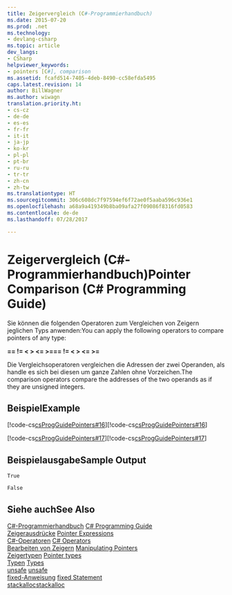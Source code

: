 ```yaml
---
title: Zeigervergleich (C#-Programmierhandbuch)
ms.date: 2015-07-20
ms.prod: .net
ms.technology:
- devlang-csharp
ms.topic: article
dev_langs:
- CSharp
helpviewer_keywords:
- pointers [C#], comparison
ms.assetid: fcafd514-7405-4deb-8490-cc58efda5495
caps.latest.revision: 14
author: BillWagner
ms.author: wiwagn
translation.priority.ht:
- cs-cz
- de-de
- es-es
- fr-fr
- it-it
- ja-jp
- ko-kr
- pl-pl
- pt-br
- ru-ru
- tr-tr
- zh-cn
- zh-tw
ms.translationtype: HT
ms.sourcegitcommit: 306c608dc7f97594ef6f72ae0f5aaba596c936e1
ms.openlocfilehash: a68a9a419349b8ba09afa27f09086f8316fd0583
ms.contentlocale: de-de
ms.lasthandoff: 07/28/2017

---
```

# <a name="pointer-comparison-c-programming-guide"></a><span data-ttu-id="e5eff-102">Zeigervergleich (C#-Programmierhandbuch)</span><span class="sxs-lookup"><span data-stu-id="e5eff-102">Pointer Comparison (C# Programming Guide)</span></span>
<span data-ttu-id="e5eff-103">Sie können die folgenden Operatoren zum Vergleichen von Zeigern jeglichen Typs anwenden:</span><span class="sxs-lookup"><span data-stu-id="e5eff-103">You can apply the following operators to compare pointers of any type:</span></span>  
  
 <span data-ttu-id="e5eff-104">**==   !=   \<   >   \<=   >=**</span><span class="sxs-lookup"><span data-stu-id="e5eff-104">**==   !=   \<   >   \<=   >=**</span></span>  
  
 <span data-ttu-id="e5eff-105">Die Vergleichsoperatoren vergleichen die Adressen der zwei Operanden, als handle es sich bei diesen um ganze Zahlen ohne Vorzeichen.</span><span class="sxs-lookup"><span data-stu-id="e5eff-105">The comparison operators compare the addresses of the two operands as if they are unsigned integers.</span></span>  
  
## <a name="example"></a><span data-ttu-id="e5eff-106">Beispiel</span><span class="sxs-lookup"><span data-stu-id="e5eff-106">Example</span></span>  
 <span data-ttu-id="e5eff-107">[!code-cs[csProgGuidePointers#16](../../../csharp/programming-guide/unsafe-code-pointers/codesnippet/CSharp/pointer-comparison_1.cs)]</span><span class="sxs-lookup"><span data-stu-id="e5eff-107">[!code-cs[csProgGuidePointers#16](../../../csharp/programming-guide/unsafe-code-pointers/codesnippet/CSharp/pointer-comparison_1.cs)]</span></span>  
  
 <span data-ttu-id="e5eff-108">[!code-cs[csProgGuidePointers#17](../../../csharp/programming-guide/unsafe-code-pointers/codesnippet/CSharp/pointer-comparison_2.cs)]</span><span class="sxs-lookup"><span data-stu-id="e5eff-108">[!code-cs[csProgGuidePointers#17](../../../csharp/programming-guide/unsafe-code-pointers/codesnippet/CSharp/pointer-comparison_2.cs)]</span></span>  
  
## <a name="sample-output"></a><span data-ttu-id="e5eff-109">Beispielausgabe</span><span class="sxs-lookup"><span data-stu-id="e5eff-109">Sample Output</span></span>  
 `True`  
  
 `False`  
  
## <a name="see-also"></a><span data-ttu-id="e5eff-110">Siehe auch</span><span class="sxs-lookup"><span data-stu-id="e5eff-110">See Also</span></span>  
 <span data-ttu-id="e5eff-111">[C#-Programmierhandbuch](../../../csharp/programming-guide/index.md) </span><span class="sxs-lookup"><span data-stu-id="e5eff-111">[C# Programming Guide](../../../csharp/programming-guide/index.md) </span></span>  
 <span data-ttu-id="e5eff-112">[Zeigerausdrücke](../../../csharp/programming-guide/unsafe-code-pointers/pointer-expressions.md) </span><span class="sxs-lookup"><span data-stu-id="e5eff-112">[Pointer Expressions](../../../csharp/programming-guide/unsafe-code-pointers/pointer-expressions.md) </span></span>  
 <span data-ttu-id="e5eff-113">[C#-Operatoren](../../../csharp/language-reference/operators/index.md) </span><span class="sxs-lookup"><span data-stu-id="e5eff-113">[C# Operators](../../../csharp/language-reference/operators/index.md) </span></span>  
 <span data-ttu-id="e5eff-114">[Bearbeiten von Zeigern](../../../csharp/programming-guide/unsafe-code-pointers/manipulating-pointers.md) </span><span class="sxs-lookup"><span data-stu-id="e5eff-114">[Manipulating Pointers](../../../csharp/programming-guide/unsafe-code-pointers/manipulating-pointers.md) </span></span>  
 <span data-ttu-id="e5eff-115">[Zeigertypen](../../../csharp/programming-guide/unsafe-code-pointers/pointer-types.md) </span><span class="sxs-lookup"><span data-stu-id="e5eff-115">[Pointer types](../../../csharp/programming-guide/unsafe-code-pointers/pointer-types.md) </span></span>  
 <span data-ttu-id="e5eff-116">[Typen](../../../csharp/language-reference/keywords/types.md) </span><span class="sxs-lookup"><span data-stu-id="e5eff-116">[Types](../../../csharp/language-reference/keywords/types.md) </span></span>  
 <span data-ttu-id="e5eff-117">[unsafe](../../../csharp/language-reference/keywords/unsafe.md) </span><span class="sxs-lookup"><span data-stu-id="e5eff-117">[unsafe](../../../csharp/language-reference/keywords/unsafe.md) </span></span>  
 <span data-ttu-id="e5eff-118">[fixed-Anweisung](../../../csharp/language-reference/keywords/fixed-statement.md) </span><span class="sxs-lookup"><span data-stu-id="e5eff-118">[fixed Statement](../../../csharp/language-reference/keywords/fixed-statement.md) </span></span>  
 [<span data-ttu-id="e5eff-119">stackalloc</span><span class="sxs-lookup"><span data-stu-id="e5eff-119">stackalloc</span></span>](../../../csharp/language-reference/keywords/stackalloc.md)


